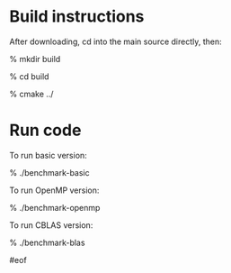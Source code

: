 # Build instructions

After downloading, cd into the main source directly, then:

% mkdir build  

% cd build  

% cmake ../

# Run code

To run basic version:

% ./benchmark-basic

To run OpenMP version:

% ./benchmark-openmp

To run CBLAS version:

% ./benchmark-blas

#eof
